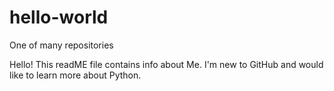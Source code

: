 # hello-world
One of many repositories

Hello!
This readME file contains info about Me.  I'm new to GitHub and would like to learn more about Python.
